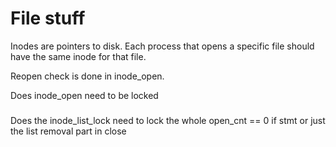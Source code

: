 File stuff
==========
Inodes are pointers to disk. Each process that opens a specific file should have the same inode for that file.

Reopen check is done in inode_open.

Does inode_open need to be locked

###
Does the inode_list_lock need to lock the whole open_cnt == 0 if stmt or just the list removal part in close


